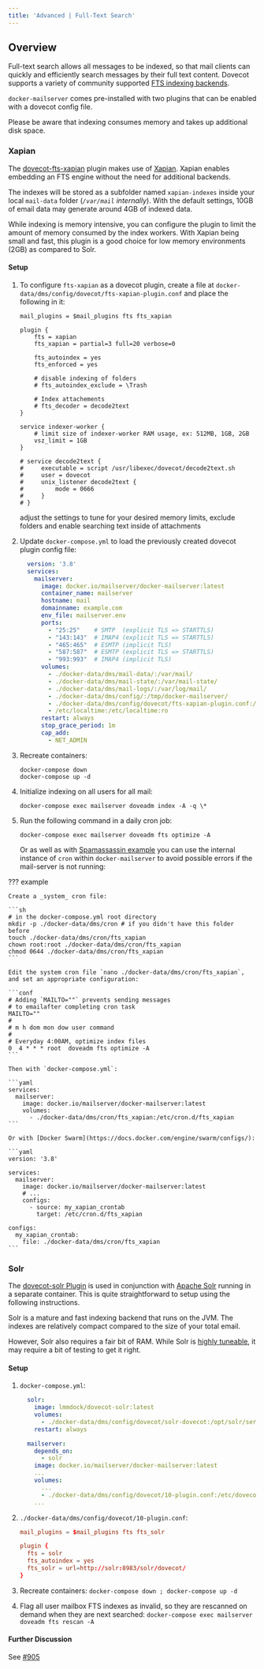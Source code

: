 ```yaml
---
title: 'Advanced | Full-Text Search'
---
```


## Overview

Full-text search allows all messages to be indexed, so that mail clients can quickly and efficiently search messages by their full text content. Dovecot supports a variety of community supported [FTS indexing backends](https://doc.dovecot.org/configuration_manual/fts/).

`docker-mailserver` comes pre-installed with two plugins that can be enabled with a dovecot config file.

Please be aware that indexing consumes memory and takes up additional disk space.

### Xapian

The [dovecot-fts-xapian](https://github.com/grosjo/fts-xapian) plugin makes use of [Xapian](https://xapian.org/). Xapian enables embedding an FTS engine without the need for additional backends.

The indexes will be stored as a subfolder named `xapian-indexes` inside your local `mail-data` folder (_`/var/mail` internally_). With the default settings, 10GB of email data may generate around 4GB of indexed data.

While indexing is memory intensive, you can configure the plugin to limit the amount of memory consumed by the index workers. With Xapian being small and fast, this plugin is a good choice for low memory environments (2GB) as compared to Solr.

#### Setup

1. To configure `fts-xapian` as a dovecot plugin, create a file at `docker-data/dms/config/dovecot/fts-xapian-plugin.conf` and place the following in it:

    ```
    mail_plugins = $mail_plugins fts fts_xapian

    plugin {
        fts = xapian
        fts_xapian = partial=3 full=20 verbose=0

        fts_autoindex = yes
        fts_enforced = yes

        # disable indexing of folders
        # fts_autoindex_exclude = \Trash

        # Index attachements
        # fts_decoder = decode2text
    }

    service indexer-worker {
        # limit size of indexer-worker RAM usage, ex: 512MB, 1GB, 2GB
        vsz_limit = 1GB
    }

    # service decode2text {
    #     executable = script /usr/libexec/dovecot/decode2text.sh
    #     user = dovecot
    #     unix_listener decode2text {
    #         mode = 0666
    #     }
    # }
    ```

    adjust the settings to tune for your desired memory limits, exclude folders and enable searching text inside of attachments

2. Update `docker-compose.yml` to load the previously created dovecot plugin config file:

    ```yaml
      version: '3.8'
      services:
        mailserver:
          image: docker.io/mailserver/docker-mailserver:latest
          container_name: mailserver
          hostname: mail
          domainname: example.com
          env_file: mailserver.env
          ports:
            - "25:25"    # SMTP  (explicit TLS => STARTTLS)
            - "143:143"  # IMAP4 (explicit TLS => STARTTLS)
            - "465:465"  # ESMTP (implicit TLS)
            - "587:587"  # ESMTP (explicit TLS => STARTTLS)
            - "993:993"  # IMAP4 (implicit TLS)
          volumes:
            - ./docker-data/dms/mail-data/:/var/mail/
            - ./docker-data/dms/mail-state/:/var/mail-state/
            - ./docker-data/dms/mail-logs/:/var/log/mail/
            - ./docker-data/dms/config/:/tmp/docker-mailserver/
            - ./docker-data/dms/config/dovecot/fts-xapian-plugin.conf:/etc/dovecot/conf.d/10-plugin.conf:ro
            - /etc/localtime:/etc/localtime:ro
          restart: always
          stop_grace_period: 1m
          cap_add:
            - NET_ADMIN
    ```

3. Recreate containers:

    ```
    docker-compose down
    docker-compose up -d
    ```

4. Initialize indexing on all users for all mail:

    ```
    docker-compose exec mailserver doveadm index -A -q \*
    ```

5. Run the following command in a daily cron job:

    ```
    docker-compose exec mailserver doveadm fts optimize -A
    ```
    Or as well as with [Spamassassin example][docs-faq-sa-learn-cron] you can use the internal instance of `cron` within `docker-mailserver` to avoid possible errors if the mail-server is not running:

??? example

    Create a _system_ cron file:

    ```sh
    # in the docker-compose.yml root directory
    mkdir -p ./docker-data/dms/cron # if you didn't have this folder before
    touch ./docker-data/dms/cron/fts_xapian
    chown root:root ./docker-data/dms/cron/fts_xapian
    chmod 0644 ./docker-data/dms/cron/fts_xapian
    ```

    Edit the system cron file `nano ./docker-data/dms/cron/fts_xapian`, and set an appropriate configuration:

    ```conf
    # Adding `MAILTO=""` prevents sending messages
    # to emailafter completing cron task
    MAILTO=""
    #
    # m h dom mon dow user command
    #
    # Everyday 4:00AM, optimize index files
    0  4 * * * root  doveadm fts optimize -A
    ```

    Then with `docker-compose.yml`:

    ```yaml
    services:
      mailserver:
        image: docker.io/mailserver/docker-mailserver:latest
        volumes:
          - ./docker-data/dms/cron/fts_xapian:/etc/cron.d/fts_xapian
    ```

    Or with [Docker Swarm](https://docs.docker.com/engine/swarm/configs/):

    ```yaml
    version: '3.8'

    services:
      mailserver:
        image: docker.io/mailserver/docker-mailserver:latest
        # ...
        configs:
          - source: my_xapian_crontab
            target: /etc/cron.d/fts_xapian

    configs:
      my_xapian_crontab:
        file: ./docker-data/dms/cron/fts_xapian
    ```

### Solr

The [dovecot-solr Plugin](https://wiki2.dovecot.org/Plugins/FTS/Solr) is used in conjunction with [Apache Solr](https://lucene.apache.org/solr/) running in a separate container. This is quite straightforward to setup using the following instructions.

Solr is a mature and fast indexing backend that runs on the JVM. The indexes are relatively compact compared to the size of your total email. 

However, Solr also requires a fair bit of RAM. While Solr is [highly tuneable](https://solr.apache.org/guide/7_0/query-settings-in-solrconfig.html), it may require a bit of testing to get it right.

#### Setup

1. `docker-compose.yml`:

    ```yaml
      solr:
        image: lmmdock/dovecot-solr:latest
        volumes:
          - ./docker-data/dms/config/dovecot/solr-dovecot:/opt/solr/server/solr/dovecot
        restart: always

      mailserver:
        depends_on:
          - solr
        image: docker.io/mailserver/docker-mailserver:latest
        ...
        volumes:
          ...
          - ./docker-data/dms/config/dovecot/10-plugin.conf:/etc/dovecot/conf.d/10-plugin.conf:ro
        ...
    ```

2. `./docker-data/dms/config/dovecot/10-plugin.conf`:

    ```conf
    mail_plugins = $mail_plugins fts fts_solr

    plugin {
      fts = solr
      fts_autoindex = yes
      fts_solr = url=http://solr:8983/solr/dovecot/
    }
    ```

3. Recreate containers: `docker-compose down ; docker-compose up -d`

4. Flag all user mailbox FTS indexes as invalid, so they are rescanned on demand when they are next searched: `docker-compose exec mailserver doveadm fts rescan -A`

#### Further Discussion

See [#905](https://github.com/docker-mailserver/docker-mailserver/issues/905)

[docs-faq-sa-learn-cron]: ../../faq.md#how-can-i-make-spamassassin-better-recognize-spam
